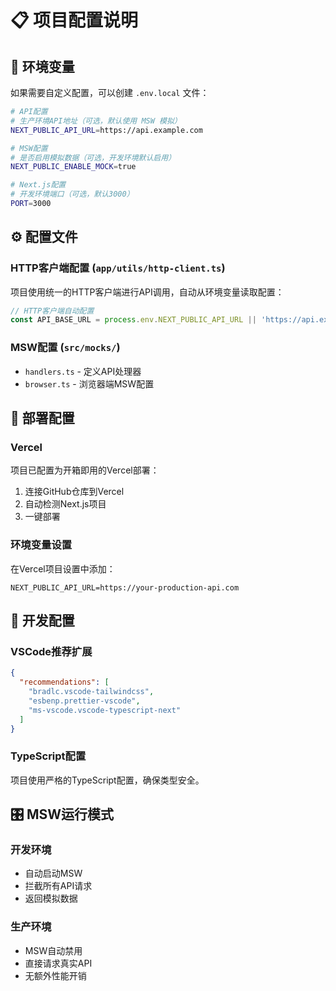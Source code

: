 # 📋 项目配置说明

## 🔧 环境变量

如果需要自定义配置，可以创建 `.env.local` 文件：

```bash
# API配置
# 生产环境API地址（可选，默认使用 MSW 模拟）
NEXT_PUBLIC_API_URL=https://api.example.com

# MSW配置  
# 是否启用模拟数据（可选，开发环境默认启用）
NEXT_PUBLIC_ENABLE_MOCK=true

# Next.js配置
# 开发环境端口（可选，默认3000）
PORT=3000
```

## ⚙️ 配置文件

### HTTP客户端配置 (`app/utils/http-client.ts`)

项目使用统一的HTTP客户端进行API调用，自动从环境变量读取配置：

```typescript
// HTTP客户端自动配置
const API_BASE_URL = process.env.NEXT_PUBLIC_API_URL || 'https://api.example.com';
```

### MSW配置 (`src/mocks/`)

- `handlers.ts` - 定义API处理器
- `browser.ts` - 浏览器端MSW配置

## 🚀 部署配置

### Vercel

项目已配置为开箱即用的Vercel部署：

1. 连接GitHub仓库到Vercel
2. 自动检测Next.js项目
3. 一键部署

### 环境变量设置

在Vercel项目设置中添加：

```
NEXT_PUBLIC_API_URL=https://your-production-api.com
```

## 📱 开发配置

### VSCode推荐扩展

```json
{
  "recommendations": [
    "bradlc.vscode-tailwindcss",
    "esbenp.prettier-vscode",
    "ms-vscode.vscode-typescript-next"
  ]
}
```

### TypeScript配置

项目使用严格的TypeScript配置，确保类型安全。

## 🎛️ MSW运行模式

### 开发环境
- 自动启动MSW
- 拦截所有API请求
- 返回模拟数据

### 生产环境
- MSW自动禁用
- 直接请求真实API
- 无额外性能开销 